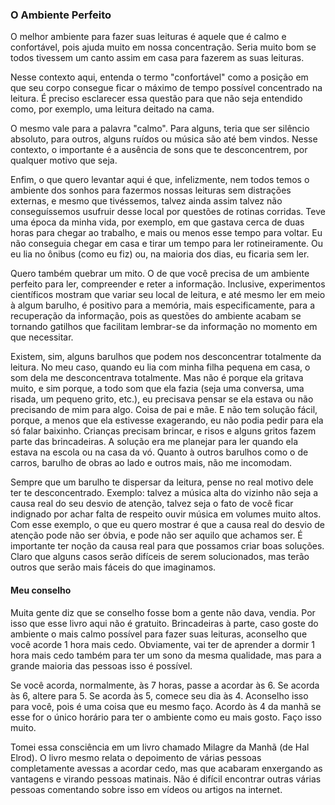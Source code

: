 ### O Ambiente Perfeito

O melhor ambiente para fazer suas leituras é aquele que é calmo e confortável, pois ajuda muito em nossa concentração. Seria muito bom se todos tivessem um canto assim em casa para fazerem as suas leituras.

Nesse contexto aqui, entenda o termo "confortável" como a posição em que seu corpo consegue ficar o máximo de tempo possível concentrado na leitura. É preciso esclarecer essa questão para que não seja entendido como, por exemplo, uma leitura deitado na cama. 

O mesmo vale para a palavra "calmo". Para alguns, teria que ser silêncio absoluto, para outros, alguns ruídos ou música são até bem vindos. Nesse contexto, o importante é a ausência de sons que te desconcentrem, por qualquer motivo que seja.

Enfim, o que quero levantar aqui é que, infelizmente, nem todos temos o ambiente dos sonhos para fazermos nossas leituras sem distrações externas, e mesmo que tivéssemos, talvez ainda assim talvez não conseguíssemos usufruir desse local por questões de rotinas corridas. Teve uma época da minha vida, por exemplo, em que gastava cerca de duas horas para chegar ao trabalho, e mais ou menos esse tempo para voltar. Eu não conseguia chegar em casa e tirar um tempo para ler rotineiramente. Ou eu lia no ônibus (como eu fiz) ou, na maioria dos dias, eu ficaria sem ler.

Quero também quebrar um mito. O de que você precisa de um ambiente perfeito para ler, compreender e reter a informação. Inclusive, experimentos científicos mostram que variar seu local de leitura, e até mesmo ler em meio à algum barulho, é positivo para a memória, mais especificamente, para a recuperação da informação, pois as questões do ambiente acabam se tornando gatilhos que facilitam lembrar-se da informação no momento em que necessitar.

Existem, sim, alguns barulhos que podem nos desconcentrar totalmente da leitura. No meu caso, quando eu lia com minha filha pequena em casa, o som dela me desconcentrava totalmente. Mas não é porque ela gritava muito, e sim porque, a todo som que ela fazia (seja uma conversa, uma risada, um pequeno grito, etc.), eu precisava pensar se ela estava ou não precisando de mim para algo. Coisa de pai e mãe. E não tem solução fácil, porque, a menos que ela estivesse exagerando, eu não podia pedir para ela só falar baixinho. Crianças precisam brincar, e risos e alguns gritos fazem parte das brincadeiras. A solução era me planejar para ler quando ela estava na escola ou na casa da vó. Quanto à outros barulhos como o de carros, barulho de obras ao lado e outros mais, não me incomodam.

Sempre que um barulho te dispersar da leitura, pense no real motivo dele ter te desconcentrado. Exemplo: talvez a música alta do vizinho não seja a causa real do seu desvio de atenção, talvez seja o fato de você ficar indignado por achar falta de respeito ouvir música em volumes muito altos. Com esse exemplo, o que eu quero mostrar é que a causa real do desvio de atenção pode não ser óbvia, e pode não ser aquilo que achamos ser. É importante ter noção da causa real para que possamos criar boas soluções. Claro que alguns casos serão difíceis de serem solucionados, mas terão outros que serão mais fáceis do que imaginamos.

#### Meu conselho

Muita gente diz que se conselho fosse bom a gente não dava, vendia. Por isso que esse livro aqui não é gratuito. Brincadeiras à parte, caso goste do ambiente o mais calmo possível para fazer suas leituras, aconselho que você acorde 1 hora mais cedo. Obviamente, vai ter de aprender a dormir 1 hora mais cedo também para ter um sono da mesma qualidade, mas para a grande maioria das pessoas isso é possível.

Se você acorda, normalmente, às 7 horas, passe a acordar às 6. Se acorda às 6, altere para 5. Se acorda às 5, comece seu dia às 4. Aconselho isso para você, pois é uma coisa que eu mesmo faço. Acordo às 4 da manhã se esse for o único horário para ter o ambiente como eu mais gosto. Faço isso muito.

Tomei essa consciência em um livro chamado Milagre da Manhã (de Hal Elrod). O livro mesmo relata o depoimento de várias pessoas completamente avessas a acordar cedo, mas que acabaram enxergando as vantagens e virando pessoas matinais. Não é difícil encontrar outras várias pessoas comentando sobre isso em vídeos ou artigos na internet.
